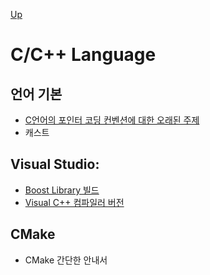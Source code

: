 [Up](../index.md)

# C/C++ Language

## 언어 기본

- [C언어의 포인터 코딩 컨벤션에 대한 오래된 주제](pointer_coding_convention.md)
- 캐스트

## Visual Studio:

- [Boost Library 빌드](visual_studio_build_boost_library.md)
- [Visual C++ 컴파일러 버전](visual_studio_cpp_compiler_versins.md)

## CMake

- CMake 간단한 안내서